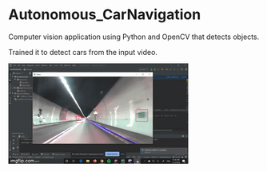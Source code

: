# Autonomous_CarNavigation

Computer vision application using Python and OpenCV that detects objects.

Trained it to detect cars from the input video.

![](demo.gif)
